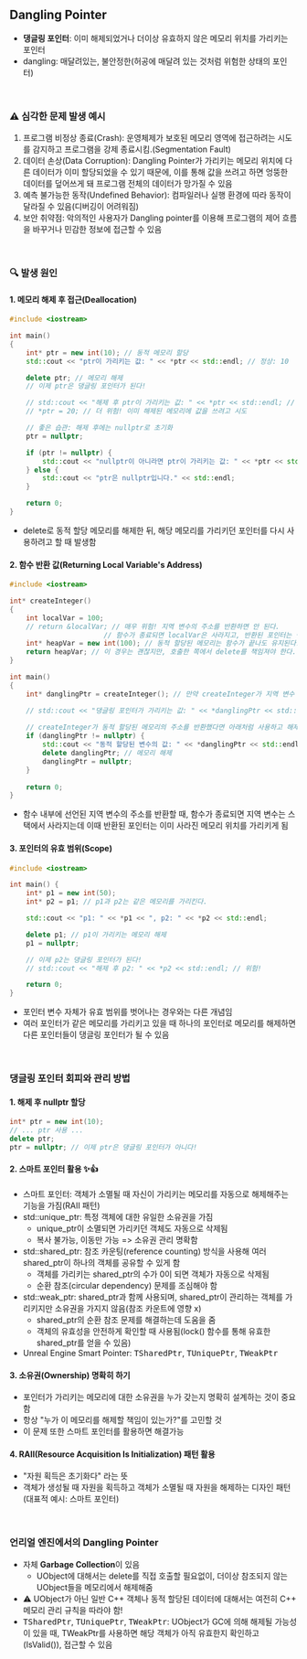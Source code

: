 ## Dangling Pointer
- **댕글링 포인터**: 이미 해제되었거나 더이상 유효하지 않은 메모리 위치를 가리키는 포인터
- dangling: 매달려있는, 불안정한(허공에 매달려 있는 것처럼 위험한 상태의 포인터)

<br/>

### ⚠️ 심각한 문제 발생 예시
1. 프로그램 비정상 종료(Crash): 운영체제가 보호된 메모리 영역에 접근하려는 시도를 감지하고 프로그램을 강제 종료시킴.(Segmentation Fault)
2. 데이터 손상(Data Corruption): Dangling Pointer가 가리키는 메모리 위치에 다른 데이터가 이미 할당되었을 수 있기 때문에, 이를 통해 값을 쓰려고 하면 엉뚱한 데이터를 덮어쓰게 돼 프로그램 전체의 데이터가 망가질 수 있음
3. 예측 불가능한 동작(Undefined Behavior): 컴파일러나 실행 환경에 따라 동작이 달라질 수 있음(디버깅이 어려워짐)
4. 보안 취약점: 악의적인 사용자가 Dangling pointer를 이용해 프로그램의 제어 흐름을 바꾸거나 민감한 정보에 접근할 수 있음

<br/>

### 🔍 발생 원인
#### 1. 메모리 해제 후 접근(Deallocation)
```cpp
#include <iostream>

int main()
{
    int* ptr = new int(10); // 동적 메모리 할당
    std::cout << "ptr이 가리키는 값: " << *ptr << std::endl; // 정상: 10

    delete ptr; // 메모리 해제
    // 이제 ptr은 댕글링 포인터가 된다!

    // std::cout << "해제 후 ptr이 가리키는 값: " << *ptr << std::endl; // 매우 위험! 댕글링 포인터 역참조 (Undefined Behavior)
    // *ptr = 20; // 더 위험! 이미 해제된 메모리에 값을 쓰려고 시도

    // 좋은 습관: 해제 후에는 nullptr로 초기화
    ptr = nullptr;

    if (ptr != nullptr) {
        std::cout << "nullptr이 아니라면 ptr이 가리키는 값: " << *ptr << std::endl;
    } else {
        std::cout << "ptr은 nullptr입니다." << std::endl;
    }

    return 0;
}
```
- delete로 동적 할당 메모리를 해제한 뒤, 해당 메모리를 가리키던 포인터를 다시 사용하려고 할 때 발생함

#### 2. 함수 반환 값(Returning Local Variable's Address)
```cpp
#include <iostream>

int* createInteger()
{
    int localVar = 100;
    // return &localVar; // 매우 위험! 지역 변수의 주소를 반환하면 안 된다.
                       // 함수가 종료되면 localVar은 사라지고, 반환된 포인터는 댕글링 포인터가 된다.
    int* heapVar = new int(100); // 동적 할당된 메모리는 함수가 끝나도 유지된다.
    return heapVar; // 이 경우는 괜찮지만, 호출한 쪽에서 delete를 책임져야 한다.
}

int main()
{
    int* danglingPtr = createInteger(); // 만약 createInteger가 지역 변수 주소를 반환했다면, 여기서 danglingPtr은 댕글링 포인터.

    // std::cout << "댕글링 포인터가 가리키는 값: " << *danglingPtr << std::endl; // 위험!
    
    // createInteger가 동적 할당된 메모리의 주소를 반환했다면 아래처럼 사용하고 해제해야 한다.
    if (danglingPtr != nullptr) {
        std::cout << "동적 할당된 변수의 값: " << *danglingPtr << std::endl;
        delete danglingPtr; // 메모리 해제
        danglingPtr = nullptr;
    }
    
    return 0;
}
```
- 함수 내부에 선언된 지역 변수의 주소를 반환할 때, 함수가 종료되면 지역 변수는 스택에서 사라지는데 이때 반환된 포인터는 이미 사라진 메모리 위치를 가리키게 됨

#### 3. 포인터의 유효 범위(Scope)
```cpp
#include <iostream>

int main() {
    int* p1 = new int(50);
    int* p2 = p1; // p1과 p2는 같은 메모리를 가리킨다.

    std::cout << "p1: " << *p1 << ", p2: " << *p2 << std::endl;

    delete p1; // p1이 가리키는 메모리 해제
    p1 = nullptr;

    // 이제 p2는 댕글링 포인터가 된다!
    // std::cout << "해제 후 p2: " << *p2 << std::endl; // 위험!

    return 0;
}
```
- 포인터 변수 자체가 유효 범위를 벗어나는 경우와는 다른 개념임
- 여러 포인터가 같은 메모리를 가리키고 있을 때 하나의 포인터로 메모리를 해제하면 다른 포인터들이 댕글링 포인터가 될 수 있음

<br/>

### 댕글링 포인터 회피와 관리 방법
#### 1. 해제 후 nullptr 할당
```cpp
int* ptr = new int(10);
// ... ptr 사용 ...
delete ptr;
ptr = nullptr; // 이제 ptr은 댕글링 포인터가 아니다!
```

#### 2. 스마트 포인터 활용 ✨👍
- 스마트 포인터: 객체가 소멸될 때 자신이 가리키는 메모리를 자동으로 해제해주는 기능을 가짐(RAII 패턴)
- std::unique_ptr: 특정 객체에 대한 유일한 소유권을 가짐
  - unique_ptr이 소멸되면 가리키던 객체도 자동으로 삭제됨
  - 복사 불가능, 이동만 가능 => 소유권 관리 명확함
- std::shared_ptr: 참조 카운팅(reference counting) 방식을 사용해 여러 shared_ptr이 하나의 객체를 공유할 수 있게 함
  - 객체를 가리키는 shared_ptr의 수가 0이 되면 객체가 자동으로 삭제됨
  - 순환 참조(circular dependency) 문제를 조심해야 함
- std::weak_ptr: shared_ptr과 함께 사용되며, shared_ptr이 관리하는 객체를 가리키지만 소유권을 가지지 않음(참조 카운트에 영향 x)
  - shared_ptr의 순환 참조 문제를 해결하는데 도움을 줌
  - 객체의 유효성을 안전하게 확인할 때 사용됨(lock() 함수를 통해 유효한 shared_ptr를 얻을 수 있음)
- Unreal Engine Smart Pointer: <tt>TSharedPtr</tt>, <tt>TUniquePtr</tt>, <tt>TWeakPtr</tt>

#### 3. 소유권(Ownership) 명확히 하기
- 포인터가 가리키는 메모리에 대한 소유권을 누가 갖는지 명확히 설계하는 것이 중요함
- 항상 "누가 이 메모리를 해제할 책임이 있는가?"를 고민할 것
- 이 문제 또한 스마트 포인터를 활용하면 해결가능

#### 4. RAII(Resource Acquisition Is Initialization) 패턴 활용
- "자원 획득은 초기화다" 라는 뜻
- 객체가 생성될 때 자원을 획득하고 객체가 소멸될 때 자원을 해제하는 디자인 패턴(대표적 예시: 스마트 포인터)

<br/>

### 언리얼 엔진에서의 Dangling Pointer
- 자체 **Garbage Collection**이 있음
  - UObject에 대해서는 delete를 직접 호출할 필요없이, 더이상 참조되지 않는 UObject들을 메모리에서 해제해줌
- ⚠️ UObject가 아닌 일반 C++ 객체나 동적 할당된 데이터에 대해서는 여전히 C++ 메모리 관리 규칙을 따라야 함!
- <tt>TSharedPtr</tt>, <tt>TUniquePtr</tt>, <tt>TWeakPtr</tt>: UObject가 GC에 의해 해제될 가능성이 있을 때, TWeakPtr를 사용하면 해당 객체가 아직 유효한지 확인하고 (IsValid()), 접근할 수 있음

<br/>

